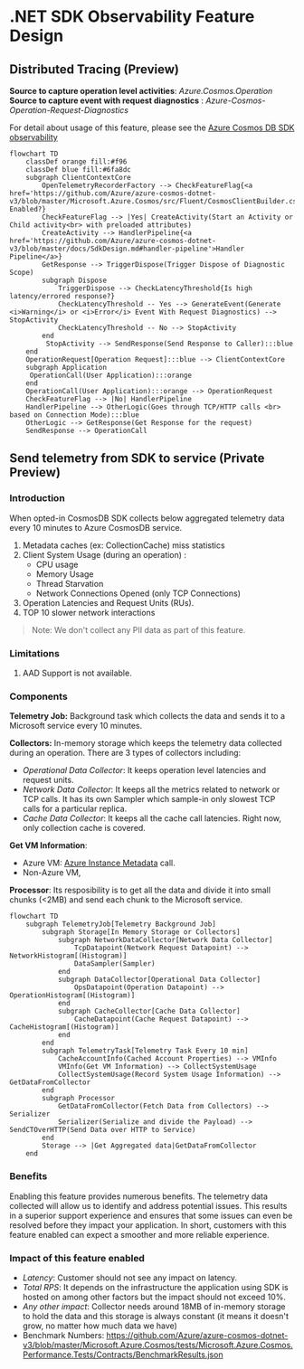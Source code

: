 # .NET SDK Observability Feature Design

## Distributed Tracing (Preview)

**Source to capture operation level activities**: _Azure.Cosmos.Operation_\
**Source to capture event with request diagnostics** : _Azure-Cosmos-Operation-Request-Diagnostics_

For detail about usage of this feature, please see the [Azure Cosmos DB SDK observability](https://learn.microsoft.com/azure/cosmos-db/nosql/sdk-observability?tabs=dotnet)

```mermaid
flowchart TD
    classDef orange fill:#f96
    classDef blue fill:#6fa8dc
    subgraph ClientContextCore
        OpenTelemetryRecorderFactory --> CheckFeatureFlag{<a href='https://github.com/Azure/azure-cosmos-dotnet-v3/blob/master/Microsoft.Azure.Cosmos/src/Fluent/CosmosClientBuilder.cs#L436'>isDistributedTracing</a> Enabled?} 
        CheckFeatureFlag --> |Yes| CreateActivity(Start an Activity or Child activity<br> with preloaded attributes) 
        CreateActivity --> HandlerPipeline{<a href='https://github.com/Azure/azure-cosmos-dotnet-v3/blob/master/docs/SdkDesign.md#handler-pipeline'>Handler Pipeline</a>}
        GetResponse --> TriggerDispose(Trigger Dispose of Diagnostic Scope)
        subgraph Dispose
            TriggerDispose --> CheckLatencyThreshold{Is high latency/errored response?}
            CheckLatencyThreshold -- Yes --> GenerateEvent(Generate <i>Warning</i> or <i>Error</i> Event With Request Diagnostics) --> StopActivity
            CheckLatencyThreshold -- No --> StopActivity   
        end
         StopActivity --> SendResponse(Send Response to Caller):::blue
    end
    OperationRequest[Operation Request]:::blue --> ClientContextCore
    subgraph Application
     OperationCall(User Application):::orange
    end
    OperationCall(User Application):::orange --> OperationRequest
    CheckFeatureFlag --> |No| HandlerPipeline 
    HandlerPipeline --> OtherLogic(Goes through TCP/HTTP calls <br> based on Connection Mode):::blue
    OtherLogic --> GetResponse(Get Response for the request)
    SendResponse --> OperationCall

```

## Send telemetry from SDK to service (Private Preview)

### Introduction
When opted-in CosmosDB SDK collects below aggregated telemetry data every 10 minutes to Azure CosmosDB service. 
1. Metadata caches (ex: CollectionCache) miss statistics
2. Client System Usage (during an operation) :
    * CPU usage
    * Memory Usage
    * Thread Starvation
    * Network Connections Opened (only TCP Connections)
3. Operation Latencies and Request Units (RUs).
4. TOP 10 slower network interactions

> Note: We don't collect any PII data as part of this feature.

### Limitations
1. AAD Support is not available.

### Components

**Telemetry Job:** Background task which collects the data and sends it to a Microsoft service every 10 minutes.

**Collectors:** In-memory storage which keeps the telemetry data collected during an operation. There are 3 types of collectors including:
* _Operational Data Collector_: It keeps operation level latencies and request units.
* _Network Data Collector_: It keeps all the metrics related to network or TCP calls. It has its own Sampler which sample-in only slowest TCP calls for a particular replica.
* _Cache Data Collector_: It keeps all the cache call latencies. Right now, only collection cache is covered.

**Get VM Information**: 

- Azure VM: [Azure Instance Metadata](https://learn.microsoft.com/azure/virtual-machines/instance-metadata-service?tabs=windows) call. 
- Non-Azure VM, <Call out that auto generated GUID will be used>


**Processor**: Its resposibility is to get all the data and divide it into small chunks (<2MB) and send each chunk to the Microsoft service.

```mermaid
flowchart TD
    subgraph TelemetryJob[Telemetry Background Job]
        subgraph Storage[In Memory Storage or Collectors]
            subgraph NetworkDataCollector[Network Data Collector]
                TcpDatapoint(Network Request Datapoint) --> NetworkHistogram[(Histogram)]
                DataSampler(Sampler)
            end
            subgraph DataCollector[Operational Data Collector]
                OpsDatapoint(Operation Datapoint) --> OperationHistogram[(Histogram)]
            end
            subgraph CacheCollector[Cache Data Collector]
                CacheDatapoint(Cache Request Datapoint) --> CacheHistogram[(Histogram)]
            end
        end
        subgraph TelemetryTask[Telemetry Task Every 10 min]
            CacheAccountInfo(Cached Account Properties) --> VMInfo
            VMInfo(Get VM Information) --> CollectSystemUsage
            CollectSystemUsage(Record System Usage Information) --> GetDataFromCollector
        end
        subgraph Processor
            GetDataFromCollector(Fetch Data from Collectors) --> Serializer
            Serializer(Serialize and divide the Payload) --> SendCTOverHTTP(Send Data over HTTP to Service)
        end
        Storage --> |Get Aggregated data|GetDataFromCollector
    end
```

### Benefits
Enabling this feature provides numerous benefits. The telemetry data collected will allow us to identify and address potential issues. This results in a superior support experience and ensures that some issues can even be resolved before they impact your application. In short, customers with this feature enabled can expect a smoother and more reliable experience.

### Impact of this feature enabled
* _Latency_: Customer should not see any impact on latency.
* _Total RPS_: It depends on the infrastructure the application using SDK is hosted on among other factors but the impact should not exceed 10%.
* _Any other impact_: Collector needs around 18MB of in-memory storage to hold the data and this storage is always constant (it means it doesn't grow, no matter how much data we have)
* Benchmark Numbers: https://github.com/Azure/azure-cosmos-dotnet-v3/blob/master/Microsoft.Azure.Cosmos/tests/Microsoft.Azure.Cosmos.Performance.Tests/Contracts/BenchmarkResults.json